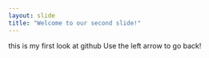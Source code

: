 ```yaml
---
layout: slide
title: "Welcome to our second slide!"
---
```

this is my first look at github
Use the left arrow to go back!

